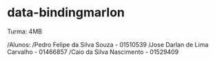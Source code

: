 # data-bindingmarlon

Turma: 4MB


/Alunos: 
/Pedro Felipe da Silva Souza - 01510539
/Jose Darlan de Lima Carvalho - 01466857
/Caio da Silva Nascimento - 01529409
